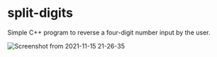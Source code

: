 # split-digits

Simple C++ program to reverse a four-digit number input by the user.

![Screenshot from 2021-11-15 21-26-35](https://user-images.githubusercontent.com/81658560/141890486-2a4bc4aa-54b3-4a39-a1ee-de5529c56354.png)
